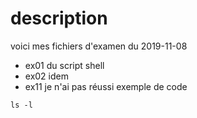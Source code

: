# description
voici mes fichiers d'examen du 2019-11-08

* ex01 du script shell
* ex02 idem
* ex11 je n'ai pas réussi exemple de code

``ls -l``
